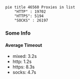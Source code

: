
```mermaid
pie title 46560 Proxies in list
    "HTTP" : 19702
    "HTTPS": 5194
    "SOCKS" : 26197
```

### Some Info
#### Average Timeout

- mixed: 3.2s
- http: 1.2s
- https: 8.3s
- socks: 4.7s